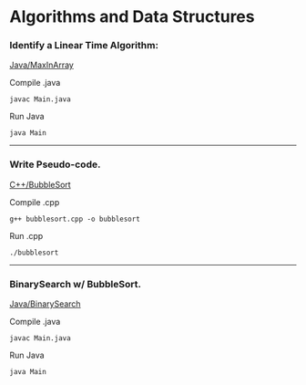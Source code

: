 # Algorithms and Data Structures

### Identify a Linear Time Algorithm:

[Java/MaxInArray](https://github.com/brettjrea/Algorithms/blob/main/Java/MaxInArray.java)

Compile .java

```
javac Main.java
```

Run Java

```
java Main
```

---

### Write Pseudo-code.

[C++/BubbleSort](https://github.com/brettjrea/Algorithms/blob/main/C%2B%2B/bubblesort.cpp)

Compile .cpp

```
g++ bubblesort.cpp -o bubblesort
```

Run .cpp

```
./bubblesort
```

---

### BinarySearch w/ BubbleSort.

[Java/BinarySearch](https://github.com/brettjrea/Algorithms/blob/main/Java/BinarySearch/Main.java#L8)

Compile .java

```
javac Main.java
```

Run Java

```
java Main
```
